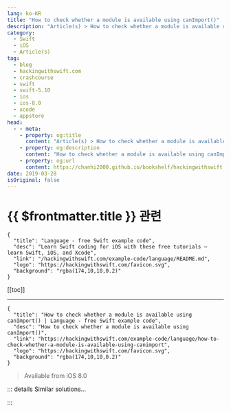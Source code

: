 ```yaml
---
lang: ko-KR
title: "How to check whether a module is available using canImport()"
description: "Article(s) > How to check whether a module is available using canImport()"
category:
  - Swift
  - iOS
  - Article(s)
tag: 
  - blog
  - hackingwithswift.com
  - crashcourse
  - swift
  - swift-5.10
  - ios
  - ios-8.0
  - xcode
  - appstore
head:
  - - meta:
    - property: og:title
      content: "Article(s) > How to check whether a module is available using canImport()"
    - property: og:description
      content: "How to check whether a module is available using canImport()"
    - property: og:url
      content: https://chanhi2000.github.io/bookshelf/hackingwithswift.com/example-code/language/how-to-check-whether-a-module-is-available-using-canimport.html
date: 2019-03-28
isOriginal: false
---
```


# {{ $frontmatter.title }} 관련

```component VPCard
{
  "title": "Language - free Swift example code",
  "desc": "Learn Swift coding for iOS with these free tutorials – learn Swift, iOS, and Xcode",
  "link": "/hackingwithswift.com/example-code/language/README.md",
  "logo": "https://hackingwithswift.com/favicon.svg",
  "background": "rgba(174,10,10,0.2)"
}
```

[[toc]]

---

```component VPCard
{
  "title": "How to check whether a module is available using canImport() | Language - free Swift example code",
  "desc": "How to check whether a module is available using canImport()",
  "link": "https://hackingwithswift.com/example-code/language/how-to-check-whether-a-module-is-available-using-canimport",
  "logo": "https://hackingwithswift.com/favicon.svg",
  "background": "rgba(174,10,10,0.2)"
}
```

> Available from iOS 8.0

<!-- TODO: 작성 -->

<!-- 
Writing multi-platform code has its own challenges, but if you use the `canImport()` compiler test then one big challenge is solved for you: you can write one chunk code to run if a specific module is available, and another chunk otherwise.

For example, this code will check for UIKit, AppKit, and all other possibilities so that you can pick whichever color type is best for the current platform:

```swift
#if canImport(UIKit)
// iOS, tvOS, and watchOS – use UIColor
#elseif canImport(AppKit)
// macOS – use NSColor
#else
// all other platforms – use a custom color object
#endif
```

Before `canImport()` was available we need to use `#if os(macOS)` instead, like this:

```swift
#if os(iOS) || os(tvOS) || os(watchOS)
// use UIColor
#else
// use NSColor
#endif
```

Using `canImport()` is an improvement because it lets you focus on what *functionality* you want rather than what operating system. So, if UIKit became available on macOS tomorrow you wouldn’t need to change your code to use it.

-->

::: details Similar solutions…

<!--
/example-code/language/what-is-whole-module-optimization">What is whole module optimization? 
/example-code/language/how-to-use-available-to-check-for-api-availability">How to use #available to check for API availability 
/example-code/language/how-to-check-whether-an-integer-lies-inside-a-range">How to check whether an integer lies inside a range 
/example-code/system/how-to-check-whether-your-other-apps-are-installed">How to check whether your other apps are installed 
/example-code/language/how-to-check-whether-a-date-is-inside-a-date-range">How to check whether a date is inside a date range</a>
-->

:::

